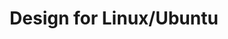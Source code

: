 ---
layout: default
title: Design for Linux/Ubuntu
description: Whatever for of design you chose, art, UX, UI, music, or something else, every project could use designers to improve the experiences or impressions. Everyone judges a book by its cover, so let's help make that cover beautiful.   
---